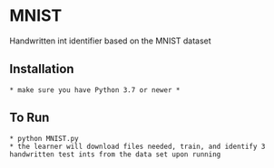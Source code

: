 # MNIST
Handwritten int identifier based on the MNIST dataset

## Installation
	* make sure you have Python 3.7 or newer *
	
## To Run 
	* python MNIST.py
	* the learner will download files needed, train, and identify 3 handwritten test ints from the data set upon running
	
